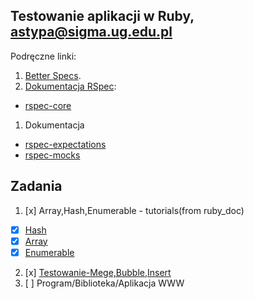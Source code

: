 ## Testowanie aplikacji w Ruby, astypa@sigma.ug.edu.pl

Podręczne linki:

1. [Better Specs](http://betterspecs.org/).
1. [Dokumentacja RSpec](http://rspec.info/):
  - [rspec-core](https://github.com/rspec/rspec-core)
1. Dokumentacja
  - [rspec-expectations](https://github.com/rspec/rspec-expectations)
  - [rspec-mocks](https://github.com/rspec/rspec-mocks)

## Zadania

1. [x] Array,Hash,Enumerable - tutorials(from ruby_doc)
  - [x] [Hash](hash.md)
  - [x] [Array](array.md)
  - [x] [Enumerable](enumerable.md)
2. [x] [Testowanie-Mege,Bubble,Insert](https://github.com/aneta-7/Ruby/tree/master/testowanie)
3. [ ] Program/Biblioteka/Aplikacja WWW

